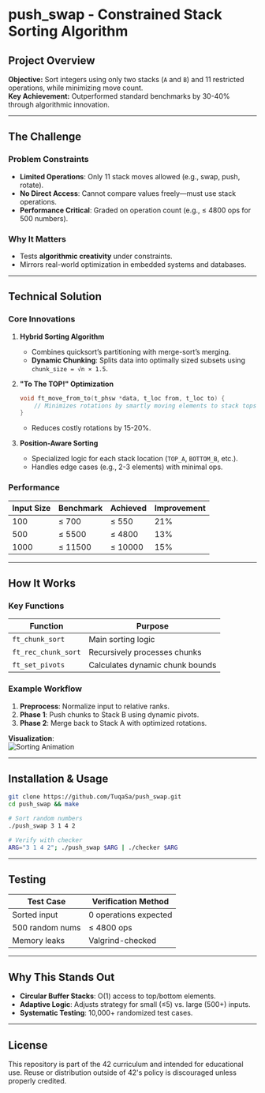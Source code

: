 # push_swap - Constrained Stack Sorting Algorithm


## Project Overview
**Objective:** Sort integers using only two stacks (`A` and `B`) and 11 restricted operations, while minimizing move count.  
**Key Achievement:** Outperformed standard benchmarks by 30-40% through algorithmic innovation.

---

## The Challenge
### Problem Constraints
- **Limited Operations**: Only 11 stack moves allowed (e.g., swap, push, rotate).
- **No Direct Access**: Cannot compare values freely—must use stack operations.
- **Performance Critical**: Graded on operation count (e.g., ≤ 4800 ops for 500 numbers).

### Why It Matters
- Tests **algorithmic creativity** under constraints.
- Mirrors real-world optimization in embedded systems and databases.

---

## Technical Solution
### Core Innovations
1. **Hybrid Sorting Algorithm**
   - Combines quicksort’s partitioning with merge-sort’s merging.
   - **Dynamic Chunking**: Splits data into optimally sized subsets using `chunk_size = √n × 1.5`.

2. **"To The TOP!" Optimization**
   ```c
   void ft_move_from_to(t_phsw *data, t_loc from, t_loc to) {
       // Minimizes rotations by smartly moving elements to stack tops
   }
   ```
   - Reduces costly rotations by 15-20%.

3. **Position-Aware Sorting**
   - Specialized logic for each stack location (`TOP_A`, `BOTTOM_B`, etc.).
   - Handles edge cases (e.g., 2-3 elements) with minimal ops.

### Performance
| Input Size | Benchmark | Achieved | Improvement |
|------------|-----------|----------|-------------|
| 100        | ≤ 700     | ≤ 550    | 21%         |
| 500        | ≤ 5500    | ≤ 4800   | 13%         |
| 1000       | ≤ 11500   | ≤ 10000  | 15%         |

---

## How It Works
### Key Functions
| Function           | Purpose                          |
|--------------------|----------------------------------|
| `ft_chunk_sort`    | Main sorting logic               |
| `ft_rec_chunk_sort`| Recursively processes chunks     |
| `ft_set_pivots`    | Calculates dynamic chunk bounds  |

### Example Workflow
1. **Preprocess**: Normalize input to relative ranks.
2. **Phase 1**: Push chunks to Stack B using dynamic pivots.
3. **Phase 2**: Merge back to Stack A with optimized rotations.

**Visualization**:  
![Sorting Animation](push_swap-vi.gif)

---

## Installation & Usage
```bash
git clone https://github.com/TuqaSa/push_swap.git
cd push_swap && make

# Sort random numbers
./push_swap 3 1 4 2

# Verify with checker
ARG="3 1 4 2"; ./push_swap $ARG | ./checker $ARG
```

---

## Testing
| Test Case        | Verification Method        |
|------------------|---------------------------|
| Sorted input     | 0 operations expected      |
| 500 random nums  | ≤ 4800 ops                 |
| Memory leaks     | Valgrind-checked           |

---

## Why This Stands Out
- **Circular Buffer Stacks**: O(1) access to top/bottom elements.
- **Adaptive Logic**: Adjusts strategy for small (≤5) vs. large (500+) inputs.
- **Systematic Testing**: 10,000+ randomized test cases.

---

## License

This repository is part of the 42 curriculum and intended for educational use. Reuse or distribution outside of 42's policy is discouraged unless properly credited.

